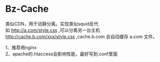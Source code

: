 Bz-Cache
========
类似CDN，用于动静分离。实现类似squid反代  
如 http://a.com/style.css ,可以分离另一台主机 http://cache.b.com/xxx/style.css ,cache.b.com 会自动缓存 a.com 文件。


1、推荐用nginx  
2、apache的.htaccess会影响性能，最好写到.conf里面  

